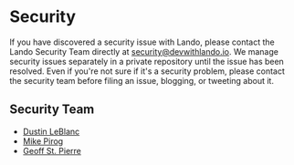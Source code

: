 # Security

If you have discovered a security issue with Lando, please contact the Lando Security Team directly at
[security@devwithlando.io](mailto:security@devwithlando.io). We manage security issues separately in a private repository until the issue has been resolved.
Even if you're not sure if it's a security problem, please contact the security team before filing an issue, blogging, or
tweeting about it.

## Security Team

* [Dustin LeBlanc](https://github.com/dustinleblanc)
* [Mike Pirog](https://github.com/pirog)
* [Geoff St. Pierre](https://github.com/serundeputy)
